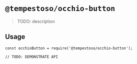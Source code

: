 # `@tempestoso/occhio-button`

> TODO: description

## Usage

```
const occhioButton = require('@tempestoso/occhio-button');

// TODO: DEMONSTRATE API
```
